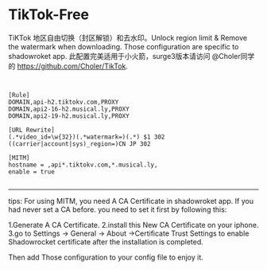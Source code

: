 # TikTok-Free
TiKTok 地区自由切换（封区解锁）和去水印。Unlock region limit & Remove the watermark when downloading.
Those configuration are specific to shadowroket app.
此配置完美适用于小火箭，surge3版本请访问 @Choler同学的 https://github.com/Choler/TikTok.

```


[Rule]
DOMAIN,api-h2.tiktokv.com,PROXY
DOMAIN,api2-16-h2.musical.ly,PROXY
DOMAIN,api2-19-h2.musical.ly,PROXY

[URL Rewrite]
(.*video_id=\w{32})(.*watermark=)(.*) $1 302
((carrier|account|sys)_region=)CN JP 302

[MITM]
hostname = ,api*.tiktokv.com,*.musical.ly,
enable = true


```

--------------------------
tips:
For using MITM, you need A CA Certificate in shadowroket app.
If you had never set a CA before. you need to set it first by following this:

1.Generate A CA Certificate.
2.install this New CA Certificate on your iphone.
3.go to Settings -> General -> About ->Certificate Trust Settings to enable Shadowrocket certificate after the installation is completed.

Then add Those configuration to your config file to enjoy it.


















